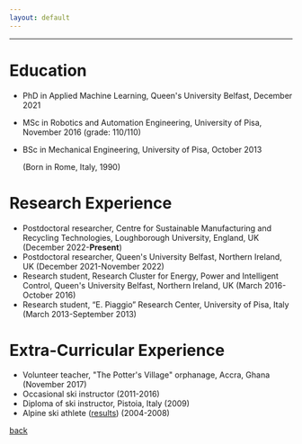 ```yaml
---
layout: default
---
```


---

# Education
* PhD in Applied Machine Learning, Queen's University Belfast, December 2021
* MSc in Robotics and Automation Engineering, University of Pisa, November 2016 (grade: 110/110)
* BSc in Mechanical Engineering, University of Pisa, October 2013

  (Born in Rome, Italy, 1990)

# Research Experience
* Postdoctoral researcher, Centre for Sustainable Manufacturing and Recycling Technologies, Loughborough University, England, UK (December 2022-**Present**)
* Postdoctoral researcher, Queen's University Belfast, Northern Ireland, UK (December 2021-November 2022)
* Research student, Research Cluster for Energy, Power and Intelligent Control, Queen's University Belfast, Northern Ireland, UK (March 2016-October 2016)
* Research student, “E. Piaggio” Research Center, University of Pisa, Italy (March 2013-September 2013)

# Extra-Curricular Experience
* Volunteer teacher, "The Potter's Village" orphanage, Accra, Ghana (November 2017)
* Occasional ski instructor (2011-2016)
* Diploma of ski instructor, Pistoia, Italy (2009)
* Alpine ski athlete ([results](https://www.fis-ski.com/DB/general/athlete-biography.html?sectorcode=AL&competitorid=121216&type=result)) (2004-2008) 

[back](./)
